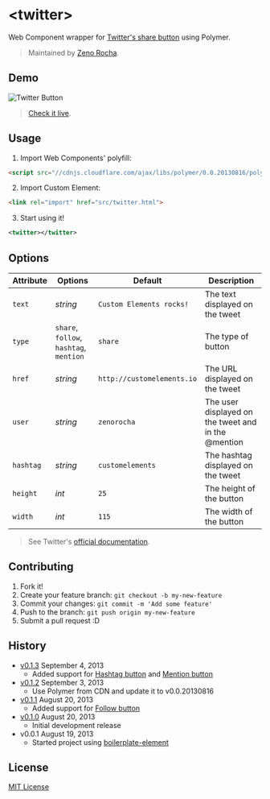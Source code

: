 # &lt;twitter&gt;

Web Component wrapper for [Twitter's share button](https://twitter.com/about/resources/buttons#tweet) using Polymer.

> Maintained by [Zeno Rocha](https://github.com/zenorocha).

## Demo

![Twitter Button](http://zno.io/QtuS/twitter-element.png)

> [Check it live](http://zenorocha.github.io/twitter-element).

## Usage

1. Import Web Components' polyfill:

  ```html
  <script src="//cdnjs.cloudflare.com/ajax/libs/polymer/0.0.20130816/polymer.min.js"></script>
  ```

2. Import Custom Element:

  ```html
  <link rel="import" href="src/twitter.html">
  ```

3. Start using it!

  ```xml
  <twitter></twitter>
  ```

## Options

Attribute | Options       | Default                    | Description
---       | ---           | ---                        | ---
`text`    | *string*      | `Custom Elements rocks!`   | The text displayed on the tweet
`type`    | `share`, `follow`, `hashtag`, `mention` | `share`              | The type of button
`href`    | *string*      | `http://customelements.io` | The URL displayed on the tweet
`user`    | *string*      | `zenorocha`                | The user displayed on the tweet and in the @mention
`hashtag` | *string*          | `customelements`           | The hashtag displayed on the tweet
`height`  | *int*         | `25`                       | The height of the button
`width`   | *int*         | `115`                      | The width of the button

> See Twitter's [official documentation](https://twitter.com/about/resources/buttons).

## Contributing

1. Fork it!
2. Create your feature branch: `git checkout -b my-new-feature`
3. Commit your changes: `git commit -m 'Add some feature'`
4. Push to the branch: `git push origin my-new-feature`
5. Submit a pull request :D

## History

* [v0.1.3](https://github.com/zenorocha/twitter-element/releases/tag/0.1.3) September 4, 2013
  * Added support for [Hashtag button](https://twitter.com/about/resources/buttons#hashtag) and [Mention button](https://twitter.com/about/resources/buttons#mention)
* [v0.1.2](https://github.com/zenorocha/twitter-element/releases/tag/0.1.2) September 3, 2013
  * Use Polymer from CDN and update it to v0.0.20130816
* [v0.1.1](https://github.com/zenorocha/twitter-element/releases/tag/0.1.1) August 20, 2013
  * Added support for [Follow button](https://twitter.com/about/resources/buttons#follow)
* [v0.1.0](https://github.com/zenorocha/twitter-element/releases/tag/0.1.0) August 20, 2013
  * Initial development release
* v0.0.1 August 19, 2013
  * Started project using [boilerplate-element](https://github.com/customelements/boilerplate-element)

## License

[MIT License](http://opensource.org/licenses/MIT)